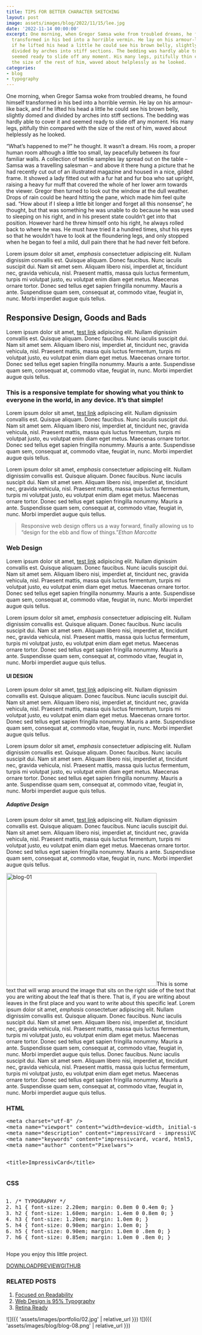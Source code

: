 ```yaml
---
title: TIPS FOR BETTER CHARACTER SKETCHING
layout: post
image: assets/images/blog/2022/11/15/lee.jpg
date: '2022-11-14 00:00:00'
excerpt: One morning, when Gregor Samsa woke from troubled dreams, he found himself
  transformed in his bed into a horrible vermin. He lay on his armour-like back, and
  if he lifted his head a little he could see his brown belly, slightly domed and
  divided by arches into stiff sections. The bedding was hardly able to cover it and
  seemed ready to slide off any moment. His many legs, pitifully thin compared with
  the size of the rest of him, waved about helplessly as he looked.
categories:
- blog
- typography
---
```


<div class="entry-content clearfix">
									<p class="drop-cap">One&nbsp;morning, when Gregor Samsa woke from troubled dreams, he found himself transformed in his bed into a horrible vermin. He lay on his armour-like back, and if he lifted his head a little he could see his brown belly, slightly domed and divided by arches into stiff sections. The bedding was hardly able to cover it and seemed ready to slide off any moment. His many legs, pitifully thin compared with the size of the rest of him, waved about helplessly as he looked.</p>
<p>“What’s happened to me?” he thought. It wasn’t a dream. His room, a proper human room although a little too small, lay peacefully between its four familiar walls. A collection of textile samples lay spread out on the table – Samsa was a travelling salesman – and above it there hung a picture that he had recently cut out of an illustrated magazine and housed in a nice, gilded frame. It showed a lady fitted out with a fur hat and fur boa who sat upright, raising a heavy fur muff that covered the whole of her lower arm towards the viewer. Gregor then turned to look out the window at the dull weather. Drops of rain could be heard hitting the pane, which made him feel quite sad. “How about if I sleep a little bit longer and forget all this nonsense”, he thought, but that was something he was unable to do because he was used to sleeping on his right, and in his present state couldn’t get into that position. However hard he threw himself onto his right, he always rolled back to where he was. He must have tried it a hundred times, shut his eyes so that he wouldn’t have to look at the floundering legs, and only stopped when he began to feel a mild, dull pain there that he had never felt before.</p>
<p>Lorem ipsum dolor sit amet,&nbsp;<em>emphasis</em>&nbsp;consectetuer adipiscing elit. Nullam dignissim convallis est. Quisque aliquam. Donec faucibus. Nunc iaculis suscipit dui. Nam sit amet sem. Aliquam libero nisi, imperdiet at, tincidunt nec, gravida vehicula, nisl. Praesent mattis, massa quis luctus fermentum, turpis mi volutpat justo, eu volutpat enim diam eget metus. Maecenas ornare tortor. Donec sed tellus eget sapien fringilla nonummy. Mauris a ante. Suspendisse quam sem, consequat at, commodo vitae, feugiat in, nunc. Morbi imperdiet augue quis tellus.</p>
<h2>Responsive Design, Goods and Bads</h2>
<p>Lorem ipsum dolor sit amet,&nbsp;<a title="test link" href="http://themes.pixelwars.org/cvcard/blog-single.html#">test link</a>&nbsp;adipiscing elit. Nullam dignissim convallis est. Quisque aliquam. Donec faucibus. Nunc iaculis suscipit dui. Nam sit amet sem. Aliquam libero nisi, imperdiet at, tincidunt nec, gravida vehicula, nisl. Praesent mattis, massa quis luctus fermentum, turpis mi volutpat justo, eu volutpat enim diam eget metus. Maecenas ornare tortor. Donec sed tellus eget sapien fringilla nonummy. Mauris a ante. Suspendisse quam sem, consequat at, commodo vitae, feugiat in, nunc. Morbi imperdiet augue quis tellus.</p>
<div class="tagline">
<h3>This is a responsive template for showing what you think to everyone in the world, in any device. It’s that simple!</h3>
</div>
<p>Lorem ipsum dolor sit amet,&nbsp;<a title="test link" href="http://themes.pixelwars.org/cvcard/blog-single.html#">test link</a>&nbsp;adipiscing elit. Nullam dignissim convallis est. Quisque aliquam. Donec faucibus. Nunc iaculis suscipit dui. Nam sit amet sem. Aliquam libero nisi, imperdiet at, tincidunt nec, gravida vehicula, nisl. Praesent mattis, massa quis luctus fermentum, turpis mi volutpat justo, eu volutpat enim diam eget metus. Maecenas ornare tortor. Donec sed tellus eget sapien fringilla nonummy. Mauris a ante. Suspendisse quam sem, consequat at, commodo vitae, feugiat in, nunc. Morbi imperdiet augue quis tellus.</p>
<p>Lorem ipsum dolor sit amet,&nbsp;<em>emphasis</em>&nbsp;consectetuer adipiscing elit. Nullam dignissim convallis est. Quisque aliquam. Donec faucibus. Nunc iaculis suscipit dui. Nam sit amet sem. Aliquam libero nisi, imperdiet at, tincidunt nec, gravida vehicula, nisl. Praesent mattis, massa quis luctus fermentum, turpis mi volutpat justo, eu volutpat enim diam eget metus. Maecenas ornare tortor. Donec sed tellus eget sapien fringilla nonummy. Mauris a ante. Suspendisse quam sem, consequat at, commodo vitae, feugiat in, nunc. Morbi imperdiet augue quis tellus.</p>
<blockquote><p>Responsive web design offers us a way forward, finally allowing us to “design for the ebb and flow of things.”<cite>Ethan Marcotte</cite></p></blockquote>
<h3>Web Design</h3>
<p>Lorem ipsum dolor sit amet,&nbsp;<a title="test link" href="http://themes.pixelwars.org/cvcard/blog-single.html#">test link</a>&nbsp;adipiscing elit. Nullam dignissim convallis est. Quisque aliquam. Donec faucibus. Nunc iaculis suscipit dui. Nam sit amet sem. Aliquam libero nisi, imperdiet at, tincidunt nec, gravida vehicula, nisl. Praesent mattis, massa quis luctus fermentum, turpis mi volutpat justo, eu volutpat enim diam eget metus. Maecenas ornare tortor. Donec sed tellus eget sapien fringilla nonummy. Mauris a ante. Suspendisse quam sem, consequat at, commodo vitae, feugiat in, nunc. Morbi imperdiet augue quis tellus.</p>
<p>Lorem ipsum dolor sit amet,&nbsp;<em>emphasis</em>&nbsp;consectetuer adipiscing elit. Nullam dignissim convallis est. Quisque aliquam. Donec faucibus. Nunc iaculis suscipit dui. Nam sit amet sem. Aliquam libero nisi, imperdiet at, tincidunt nec, gravida vehicula, nisl. Praesent mattis, massa quis luctus fermentum, turpis mi volutpat justo, eu volutpat enim diam eget metus. Maecenas ornare tortor. Donec sed tellus eget sapien fringilla nonummy. Mauris a ante. Suspendisse quam sem, consequat at, commodo vitae, feugiat in, nunc. Morbi imperdiet augue quis tellus.</p>
<h4>UI DESIGN</h4>
<p>Lorem ipsum dolor sit amet,&nbsp;<a title="test link" href="http://themes.pixelwars.org/cvcard/blog-single.html#">test link</a>&nbsp;adipiscing elit. Nullam dignissim convallis est. Quisque aliquam. Donec faucibus. Nunc iaculis suscipit dui. Nam sit amet sem. Aliquam libero nisi, imperdiet at, tincidunt nec, gravida vehicula, nisl. Praesent mattis, massa quis luctus fermentum, turpis mi volutpat justo, eu volutpat enim diam eget metus. Maecenas ornare tortor. Donec sed tellus eget sapien fringilla nonummy. Mauris a ante. Suspendisse quam sem, consequat at, commodo vitae, feugiat in, nunc. Morbi imperdiet augue quis tellus.</p>
<p>Lorem ipsum dolor sit amet,&nbsp;<em>emphasis</em>&nbsp;consectetuer adipiscing elit. Nullam dignissim convallis est. Quisque aliquam. Donec faucibus. Nunc iaculis suscipit dui. Nam sit amet sem. Aliquam libero nisi, imperdiet at, tincidunt nec, gravida vehicula, nisl. Praesent mattis, massa quis luctus fermentum, turpis mi volutpat justo, eu volutpat enim diam eget metus. Maecenas ornare tortor. Donec sed tellus eget sapien fringilla nonummy. Mauris a ante. Suspendisse quam sem, consequat at, commodo vitae, feugiat in, nunc. Morbi imperdiet augue quis tellus.</p>
<h5>Adaptive Design</h5>
<p>Lorem ipsum dolor sit amet,&nbsp;<a title="test link" href="http://themes.pixelwars.org/cvcard/blog-single.html#">test link</a>&nbsp;adipiscing elit. Nullam dignissim convallis est. Quisque aliquam. Donec faucibus. Nunc iaculis suscipit dui. Nam sit amet sem. Aliquam libero nisi, imperdiet at, tincidunt nec, gravida vehicula, nisl. Praesent mattis, massa quis luctus fermentum, turpis mi volutpat justo, eu volutpat enim diam eget metus. Maecenas ornare tortor. Donec sed tellus eget sapien fringilla nonummy. Mauris a ante. Suspendisse quam sem, consequat at, commodo vitae, feugiat in, nunc. Morbi imperdiet augue quis tellus.</p>
<p><img loading="lazy" class="alignright size-full wp-image-207" alt="blog-01" src="https://themes.pixelwars.org/cvcard-wp/wp-content/uploads/2014/04/blog-01.png" width="400" height="300" srcset="https://themes.pixelwars.org/cvcard-wp/wp-content/uploads/2014/04/blog-01.png 400w, https://themes.pixelwars.org/cvcard-wp/wp-content/uploads/2014/04/blog-01-300x225.png 300w" sizes="(max-width: 400px) 100vw, 400px">This is some text that will wrap around the image that sits on the right side of the text that you are writing about the leaf that is there. That is, if you are writing about leaves in the first place and you want to write about this specific leaf. Lorem ipsum dolor sit amet,&nbsp;<em>emphasis</em>&nbsp;consectetuer adipiscing elit. Nullam dignissim convallis est. Quisque aliquam. Donec faucibus. Nunc iaculis suscipit dui. Nam sit amet sem. Aliquam libero nisi, imperdiet at, tincidunt nec, gravida vehicula, nisl. Praesent mattis, massa quis luctus fermentum, turpis mi volutpat justo, eu volutpat enim diam eget metus. Maecenas ornare tortor. Donec sed tellus eget sapien fringilla nonummy. Mauris a ante. Suspendisse quam sem, consequat at, commodo vitae, feugiat in, nunc. Morbi imperdiet augue quis tellus. Donec faucibus. Nunc iaculis suscipit dui. Nam sit amet sem. Aliquam libero nisi, imperdiet at, tincidunt nec, gravida vehicula, nisl. Praesent mattis, massa quis luctus fermentum, turpis mi volutpat justo, eu volutpat enim diam eget metus. Maecenas ornare tortor. Donec sed tellus eget sapien fringilla nonummy. Mauris a ante. Suspendisse quam sem, consequat at, commodo vitae, feugiat in, nunc. Morbi imperdiet augue quis tellus.</p>
<h3>HTML</h3>
<pre class="prettyprint"><span class="tag">&lt;meta</span><span class="pln"> </span><span class="atn">charset</span><span class="pun">=</span><span class="atv">"utf-8"</span><span class="pln"> </span><span class="tag">/&gt;</span><span class="pln">
</span><span class="tag">&lt;meta</span><span class="pln"> </span><span class="atn">name</span><span class="pun">=</span><span class="atv">"viewport"</span><span class="pln"> </span><span class="atn">content</span><span class="pun">=</span><span class="atv">"width=device-width, initial-scale=1, maximum-scale=1"</span><span class="tag">&gt;</span><span class="pln">
</span><span class="tag">&lt;meta</span><span class="pln"> </span><span class="atn">name</span><span class="pun">=</span><span class="atv">"description"</span><span class="pln"> </span><span class="atn">content</span><span class="pun">=</span><span class="atv">"impressiVcard - impressiVCard Responsive HTML5 VCard Template"</span><span class="tag">&gt;</span><span class="pln">
</span><span class="tag">&lt;meta</span><span class="pln"> </span><span class="atn">name</span><span class="pun">=</span><span class="atv">"keywords"</span><span class="pln"> </span><span class="atn">content</span><span class="pun">=</span><span class="atv">"impressivcard, vcard, html5, ,portfolio"</span><span class="tag">&gt;</span><span class="pln">
</span><span class="tag">&lt;meta</span><span class="pln"> </span><span class="atn">name</span><span class="pun">=</span><span class="atv">"author"</span><span class="pln"> </span><span class="atn">content</span><span class="pun">=</span><span class="atv">"Pixelwars"</span><span class="tag">&gt;</span><span class="pln">

</span><span class="tag">&lt;title&gt;</span><span class="pln">ImpressivCard</span><span class="tag">&lt;/title&gt;</span></pre>
<h3>CSS</h3>
<pre class="prettyprint linenums"><ol class="linenums"><li class="L0"><span class="com">/* TYPOGRAPHY */</span></li><li class="L1"><span class="pln">h1 </span><span class="pun">{</span><span class="pln"> font</span><span class="pun">-</span><span class="pln">size</span><span class="pun">:</span><span class="pln"> </span><span class="lit">2.20em</span><span class="pun">;</span><span class="pln"> margin</span><span class="pun">:</span><span class="pln"> </span><span class="lit">0.8em</span><span class="pln"> </span><span class="lit">0</span><span class="pln"> </span><span class="lit">0.4em</span><span class="pln"> </span><span class="lit">0</span><span class="pun">;</span><span class="pln"> </span><span class="pun">}</span></li><li class="L2"><span class="pln">h2 </span><span class="pun">{</span><span class="pln"> font</span><span class="pun">-</span><span class="pln">size</span><span class="pun">:</span><span class="pln"> </span><span class="lit">1.60em</span><span class="pun">;</span><span class="pln"> margin</span><span class="pun">:</span><span class="pln"> </span><span class="lit">1.4em</span><span class="pln"> </span><span class="lit">0</span><span class="pln"> </span><span class="lit">0.8em</span><span class="pln"> </span><span class="lit">0</span><span class="pun">;</span><span class="pln"> </span><span class="pun">}</span></li><li class="L3"><span class="pln">h3 </span><span class="pun">{</span><span class="pln"> font</span><span class="pun">-</span><span class="pln">size</span><span class="pun">:</span><span class="pln"> </span><span class="lit">1.20em</span><span class="pun">;</span><span class="pln"> margin</span><span class="pun">:</span><span class="pln"> </span><span class="lit">1.0em</span><span class="pln"> </span><span class="lit">0</span><span class="pun">;</span><span class="pln"> </span><span class="pun">}</span></li><li class="L4"><span class="pln">h4 </span><span class="pun">{</span><span class="pln"> font</span><span class="pun">-</span><span class="pln">size</span><span class="pun">:</span><span class="pln"> </span><span class="lit">0.90em</span><span class="pun">;</span><span class="pln"> margin</span><span class="pun">:</span><span class="pln"> </span><span class="lit">1.0em</span><span class="pln"> </span><span class="lit">0</span><span class="pun">;</span><span class="pln"> </span><span class="pun">}</span></li><li class="L5"><span class="pln">h5 </span><span class="pun">{</span><span class="pln"> font</span><span class="pun">-</span><span class="pln">size</span><span class="pun">:</span><span class="pln"> </span><span class="lit">0.90em</span><span class="pun">;</span><span class="pln"> margin</span><span class="pun">:</span><span class="pln"> </span><span class="lit">1.0em</span><span class="pln"> </span><span class="lit">0</span><span class="pln"> </span><span class="pun">.</span><span class="lit">8em</span><span class="pln"> </span><span class="lit">0</span><span class="pun">;</span><span class="pln"> </span><span class="pun">}</span></li><li class="L6"><span class="pln">h6 </span><span class="pun">{</span><span class="pln"> font</span><span class="pun">-</span><span class="pln">size</span><span class="pun">:</span><span class="pln"> </span><span class="lit">0.85em</span><span class="pun">;</span><span class="pln"> margin</span><span class="pun">:</span><span class="pln"> </span><span class="lit">1.0em</span><span class="pln"> </span><span class="lit">0</span><span class="pln"> </span><span class="pun">.</span><span class="lit">8em</span><span class="pln"> </span><span class="lit">0</span><span class="pun">;</span><span class="pln"> </span><span class="pun">}</span></li></ol></pre>
<p>Hope you enjoy this little project.</p>
<div class="project-action">
<a class="button big blue  button-icon" href="#"><i class="fa fa-cloud-download"></i>DOWNLOAD</a><a class="button big   button-icon" href="#"><i class="fa fa-eye"></i>PREVIEW</a><a class="button big red  button-icon" href="#"><i class="fa fa-github"></i>GITHUB</a>
</div>
<div class="yarpp yarpp-related yarpp-related-website yarpp-template-list">
<!-- YARPP List -->
<div class="related-posts"><h3>RELATED POSTS</h3><ol>
<li><a href="https://themes.pixelwars.org/cvcard-wp/focused-on-readability/" rel="bookmark" title="Focused on Readability">Focused on Readability </a></li>
<li><a href="https://themes.pixelwars.org/cvcard-wp/web-design-is-95-typography/" rel="bookmark" title="Web Design is 95% Typography">Web Design is 95% Typography </a></li>
<li><a href="https://themes.pixelwars.org/cvcard-wp/retina-ready/" rel="bookmark" title="Retina Ready">Retina Ready </a></li>
</ol></div>
</div>
									
</div>


![]({{ 'assets/images/portfolio/02.jpg' | relative_url }})
![]({{ 'assets/images/blog/blog-08.png' | relative_url }})
